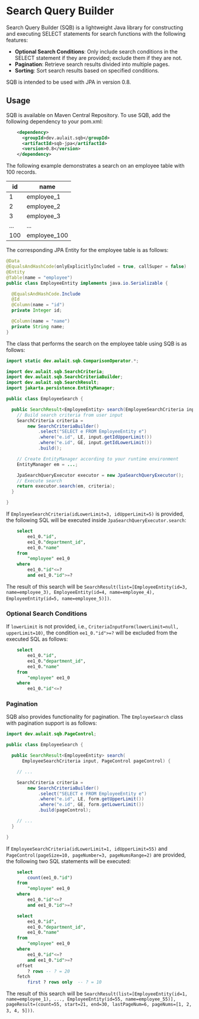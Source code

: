# Search Query Builder

Search Query Builder (SQB) is a lightweight Java library for constructing and executing SELECT statements for search functions with the following features:

- **Optional Search Conditions**: Only include search conditions in the SELECT statement if they are provided; exclude them if they are not.
- **Pagination**: Retrieve search results divided into multiple pages.
- **Sorting**: Sort search results based on specified conditions.

SQB is intended to be used with JPA in version 0.8.

## Usage

SQB is available on Maven Central Repository.
To use SQB, add the following dependency to your pom.xml:

```xml
    <dependency>
      <groupId>dev.aulait.sqb</groupId>
      <artifactId>sqb-jpa</artifactId>
      <version>0.8</version>
    </dependency>
```

The following example demonstrates a search on an employee table with 100 records.

| id  | name         |
| --- | ------------ |
| 1   | employee_1   |
| 2   | employee_2   |
| 3   | employee_3   |
| ... | ...          |
| 100 | employee_100 |

The corresponding JPA Entity for the employee table is as follows:

```java
@Data
@EqualsAndHashCode(onlyExplicitlyIncluded = true, callSuper = false)
@Entity
@Table(name = "employee")
public class EmployeeEntity implements java.io.Serializable {

  @EqualsAndHashCode.Include
  @Id
  @Column(name = "id")
  private Integer id;

  @Column(name = "name")
  private String name;
}
```

The class that performs the search on the employee table using SQB is as follows:

```java
import static dev.aulait.sqb.ComparisonOperator.*;

import dev.aulait.sqb.SearchCriteria;
import dev.aulait.sqb.SearchCriteriaBuilder;
import dev.aulait.sqb.SearchResult;
import jakarta.persistence.EntityManager;

public class EmployeeSearch {

  public SearchResult<EmployeeEntity> search(EmployeeSearchCriteria input) {
    // Build search criteria from user input
    SearchCriteria criteria =
        new SearchCriteriaBuilder()
            .select("SELECT e FROM EmployeeEntity e")
            .where("e.id", LE, input.getIdUpperLimit())
            .where("e.id", GE, input.getIdLowerLimit())
            .build();

    // Create EntityManager according to your runtime environment
    EntityManager em = ...;

    JpaSearchQueryExecutor executor = new JpaSearchQueryExecutor();
    // Execute search
    return executor.search(em, criteria);
  }

}
```

If `EmployeeSearchCriteria(idLowerLimit=3, idUpperLimit=5)` is provided, the following SQL will be executed inside `JpaSearchQueryExecutor.search`:

```sql
    select
        ee1_0."id",
        ee1_0."department_id",
        ee1_0."name" 
    from
        "employee" ee1_0 
    where
        ee1_0."id"<=? 
        and ee1_0."id">=? 
```

The result of this search will be `SearchResult(list=[EmployeeEntity(id=3, name=employee_3), EmployeeEntity(id=4, name=employee_4), EmployeeEntity(id=5, name=employee_5)])`.

### Optional Search Conditions

If `lowerLimit` is not provided, i.e., `CriteriaInputForm(lowerLimit=null, upperLimit=10)`, the condition `ee1_0."id">=?` will be excluded from the executed SQL as follows:

```sql
    select
        ee1_0."id",
        ee1_0."department_id",
        ee1_0."name" 
    from
        "employee" ee1_0 
    where
        ee1_0."id"<=? 
```

### Pagination

SQB also provides functionality for pagination.
The `EmployeeSearch` class with pagination support is as follows:

```java
import dev.aulait.sqb.PageControl;

public class EmployeeSearch {

  public SearchResult<EmployeeEntity> search(
      EmployeeSearchCriteria input, PageControl pageControl) {

    // ...

    SearchCriteria criteria =
        new SearchCriteriaBuilder()
            .select("SELECT e FROM EmployeeEntity e")
            .where("e.id", LE, form.getUpperLimit())
            .where("e.id", GE, form.getLowerLimit())
            .build(pageControl);

    // ...
  }

}
```

If `EmployeeSearchCriteria(idLowerLimit=1, idUpperLimit=55)` and `PageControl(pageSize=10, pageNumber=3, pageNumsRange=2)` are provided, the following two SQL statements will be executed:

```sql
    select
        count(ee1_0."id") 
    from
        "employee" ee1_0 
    where
        ee1_0."id"<=? 
        and ee1_0."id">=?
```

```sql
    select
        ee1_0."id",
        ee1_0."department_id",
        ee1_0."name" 
    from
        "employee" ee1_0 
    where
        ee1_0."id"<=? 
        and ee1_0."id">=? 
    offset
        ? rows -- ? = 20
    fetch
        first ? rows only  -- ? = 10
```

The result of this search will be `SearchResult(list=[EmployeeEntity(id=1, name=employee_1), ..., EmployeeEntity(id=55, name=employee_55)], pageResult=(count=55, start=21, end=30, lastPageNum=6, pageNums=[1, 2, 3, 4, 5]))`.
